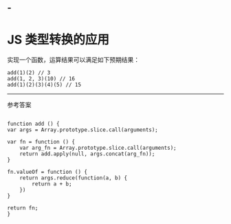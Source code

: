 ## -

# JS 类型转换的应用

实现一个函数，运算结果可以满足如下预期结果：
```
add(1)(2) // 3
add(1, 2, 3)(10) // 16
add(1)(2)(3)(4)(5) // 15
```
---
参考答案
```

function add () {
var args = Array.prototype.slice.call(arguments);

var fn = function () {
    var arg_fn = Array.prototype.slice.call(arguments);
    return add.apply(null, args.concat(arg_fn));
}

fn.valueOf = function () {
    return args.reduce(function(a, b) {
        return a + b;
    })
}

return fn;
}
```
